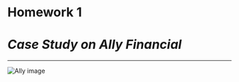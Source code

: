 
# Homework 1 #
# *Case Study on Ally Financial* #
---

![Ally image](https://filecache.mediaroom.com/mr5mr_ally/178899/Ally_Big_A_r.jpg)
